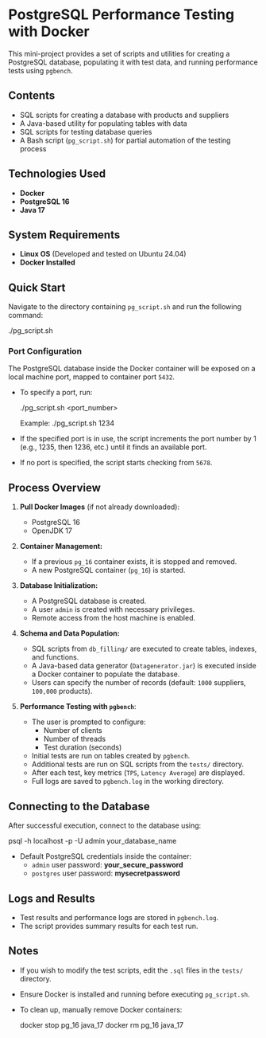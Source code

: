 # PostgreSQL Performance Testing with Docker

This mini-project provides a set of scripts and utilities for creating a PostgreSQL database, populating it with test data, and running performance tests using `pgbench`.

## Contents

- SQL scripts for creating a database with products and suppliers
- A Java-based utility for populating tables with data
- SQL scripts for testing database queries
- A Bash script (`pg_script.sh`) for partial automation of the testing process

## Technologies Used

- **Docker**
- **PostgreSQL 16**
- **Java 17**

## System Requirements

- **Linux OS** (Developed and tested on Ubuntu 24.04)
- **Docker Installed**

## Quick Start

Navigate to the directory containing `pg_script.sh` and run the following command:

./pg_script.sh

### Port Configuration

The PostgreSQL database inside the Docker container will be exposed on a local machine port, mapped to container port `5432`.

- To specify a port, run:
  
  ./pg_script.sh <port_number>
  
  Example:
  ./pg_script.sh 1234

- If the specified port is in use, the script increments the port number by 1 (e.g., 1235, then 1236, etc.) until it finds an available port.
- If no port is specified, the script starts checking from `5678`.

## Process Overview

1. **Pull Docker Images** (if not already downloaded):
   - PostgreSQL 16
   - OpenJDK 17
   
2. **Container Management:**
   - If a previous `pg_16` container exists, it is stopped and removed.
   - A new PostgreSQL container (`pg_16`) is started.

3. **Database Initialization:**
   - A PostgreSQL database is created.
   - A user `admin` is created with necessary privileges.
   - Remote access from the host machine is enabled.
   
4. **Schema and Data Population:**
   - SQL scripts from `db_filling/` are executed to create tables, indexes, and functions.
   - A Java-based data generator (`Datagenerator.jar`) is executed inside a Docker container to populate the database.
   - Users can specify the number of records (default: `1000` suppliers, `100,000` products).

5. **Performance Testing with `pgbench`**:
   - The user is prompted to configure:
     - Number of clients
     - Number of threads
     - Test duration (seconds)
   - Initial tests are run on tables created by `pgbench`.
   - Additional tests are run on SQL scripts from the `tests/` directory.
   - After each test, key metrics (`TPS`, `Latency Average`) are displayed.
   - Full logs are saved to `pgbench.log` in the working directory.

## Connecting to the Database

After successful execution, connect to the database using:

psql -h localhost -p <port> -U admin your_database_name

- Default PostgreSQL credentials inside the container:
  - `admin` user password: **your_secure_password**
  - `postgres` user password: **mysecretpassword**

## Logs and Results

- Test results and performance logs are stored in `pgbench.log`.
- The script provides summary results for each test run.

## Notes

- If you wish to modify the test scripts, edit the `.sql` files in the `tests/` directory.
- Ensure Docker is installed and running before executing `pg_script.sh`.
- To clean up, manually remove Docker containers:

  docker stop pg_16 java_17
  docker rm pg_16 java_17
